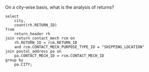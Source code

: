 On a city-wise basis, what is the analysis of returns?
```
select
	city,
	count(rh.RETURN_ID)
from
	return_header rh
join return_contact_mech rcm on
	rh.RETURN_ID = rcm.RETURN_ID
	and rcm.CONTACT_MECH_PURPOSE_TYPE_ID = "SHIPPING_LOCATION"
join postal_address pa on
	pa.CONTACT_MECH_ID = rcm.CONTACT_MECH_ID
group by
	pa.CITY;
```
